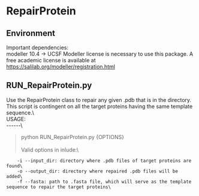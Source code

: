 # RepairProtein

## Environment 
Important dependencies:\
          modeller 10.4 -> UCSF Modeller license is necessary to use this package. A free academic license is available at https://salilab.org/modeller/registration.html 

## RUN_RepairProtein.py 
Use the RepairProtein class to repair any given .pdb that is in the directory. \
This script is contingent on all the target proteins having the same template sequence.\ 
\
USAGE:\
------\
>python RUN_RepairProtein.py {OPTIONS}\
\
Valid options in inlude:\
```
    -i --input_dir: directory where .pdb files of target proteins are found\
    -o --output_dir: directory where repaired .pdb files will be added\
    -f --fasta: path to .fasta file, which will serve as the template sequence to repair the target proteins\
```


